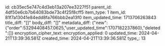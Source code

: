 id: cb35ec5e747c4d3eb13a207ee3227f51
parent_id: 4df50e6cb7b64083bde73c4f25f8cff5
item_type: 1
item_id: 81f7a13041e84edd8fa766bbb2ea13f0
item_updated_time: 1713706263843
title_diff: "[]"
body_diff: "[]"
metadata_diff: {"new":{"order":53294408457.0625,"user_updated_time":1707182237860},"deleted":[]}
encryption_cipher_text: 
encryption_applied: 0
updated_time: 2024-04-21T13:39:36.581Z
created_time: 2024-04-21T13:39:36.581Z
type_: 13